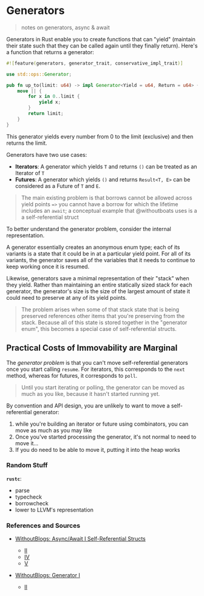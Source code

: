 # Generators
> notes on generators, async & await

Generators in Rust enable you to create functions that can "yield" (maintain their state such that they can be called again until they finally return). Here's a function that returns a generator:

```rust
#![feature(generators, generator_trait, conservative_impl_trait)]

use std::ops::Generator;

pub fn up_to(limit: u64) -> impl Generator<Yield = u64, Return = u64> {
    move || {
        for x in 0..limit {
            yield x;
        }
        return limit;
    }
}
```

This generator yields every number from 0 to the limit (exclusive) and then returns the limit.

Generators have two use cases:
* **Iterators**: A generator which yields `T` and returns `()` can be treated as an Iterator of `T`
* **Futures**: A generator which yields `()` and returns `Result<T, E>` can be considered as a Future of `T` and `E`.

> The main existing problem is that borrows cannot be allowed across yield points `=>` you cannot have a borrow for which the lifetime includes an `await`; a conceptual example that @withoutboats uses is a a self-referential struct

To better understand the generator problem, consider the internal representation.

A generator essentially creates an anonymous enum type; each of its variants is a state that it could be in at a particular yield point. For all of its variants, the generator saves all of the variables that it needs to continue to keep working once it is resumed.

Likewise, generators save a minimal representation of their "stack" when they yield. Rather than maintaining an entire statically sized stack for each generator, the generator's size is the size of the largest amount of state it could need to preserve at any of its yield points.

> The problem arises when some of that stack state that is being preserved references other items that you're preserving from the stack. Because all of this state is stored together in the "generator enum", this becomes a special case of self-referential structs.

## Practical Costs of Immovability are Marginal

The *generator problem* is that you can't move self-referential generators once you start calling `resume`. For iterators, this corresponds to the `next` method, whereas for futures, it corresponds to `poll`. 

> Until you start iterating or polling, the generator can be moved as much as you like, because it hasn't started running yet.

By convention and API design, you are unlikely to want to move a self-referential generator:
1. while you're building an iterator or future using combinators, you can move as much as you may like
2. Once you've started processing the generator, it's not normal to need to move it...
3. If you do need to be able to move it, putting it into the heap works

### Random Stuff

**`rustc`**: 
* parse
* typecheck
* borrowcheck
* lower to LLVM's representation

### References and Sources
* [WithoutBlogs: Async/Await I Self-Referential Structs](https://boats.gitlab.io/blog/post/2018-01-25-async-i-self-referential-structs/)
    * [II](https://boats.gitlab.io/blog/post/2018-01-30-async-ii-narrowing-the-scope/)
    * [IV](https://boats.gitlab.io/blog/post/2018-02-07-async-iv-an-even-better-proposal/)
    * [V](https://boats.gitlab.io/blog/post/2018-02-08-async-v-getting-back-to-the-futures/)

* [WithoutBlogs: Generator I](https://boats.gitlab.io/blog/post/generators-i/)
    * [II](https://boats.gitlab.io/blog/post/generators-ii/)